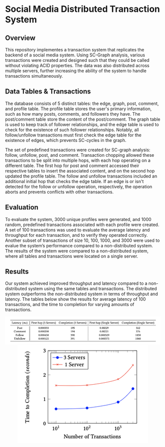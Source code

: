 
# Social Media Distributed Transaction System

## Overview 
This repository implementes a transaction system that replicates the backend of a social media system. Using SC-Graph analysis, various transactions were created and designed such that they could be called without violating ACID properties. The data was also distributed across multiple servers, further increasing the ability of the system to handle transactions simultaneously.  

## Data Tables & Transactions

The database consists of 5 distinct tables: the edge, graph, post, comment, and profile table. The profile table stores the user's primary information, such as how many posts, comments, and followers they have. The post/comment table store the content of the post/comment. The graph table is used to keep track of follower relationships, and the edge table is used to check for the existence of such follower relationships. Notably, all follow/unfollow transactions must first check the edge table for the existence of edges, which prevents SC-cycles in the graph. 

The set of predefined transactions were created for SC-graph analysis: follow, unfollow, post, and comment. Transaction chopping allowed these transactions to be split into multiple hops, with each hop operating on a different table. The first hop for post and comment accessed their respective tables to insert the associated content, and on the second hop updated the profile table. The follow and unfollow transactions included an additional initial hop that checks the edge table. If an edge is or isn't detected for the follow or unfollow operation, respectively, the operation aborts and prevents conflicts with other transactions. 

## Evaluation

To evaluate the system, 3000 unique profiles were generated, and 1000 random, predefined transactions associated with each profile were created. A set of 100 transactions was used to evaluate the average latency and throughput for each transaction, and to verify they operated correctly. Another subset of transactions of size 10, 100, 1000, and 3000 were used to evalue the system’s performance compared to a non-distributed system. The results of the system were compared to a non-distributed system, where all tables and transactions were located on a single server. 

## Results

Our system achieved improved throughput and latency compared to a non-distributed system using the same tables and transactions. The distributed system outperforms the non-distributed system in terms of throughput and latency. The tables below show the results for average latency of 100 transactions, and the time to completion for varying amounts of transactions. 

<p align="center">
    <img src="figures/latency.png" alt="Latency">
    <img src="figures/time_to_completion.png" alt="Time_to_Completion">
</p>
